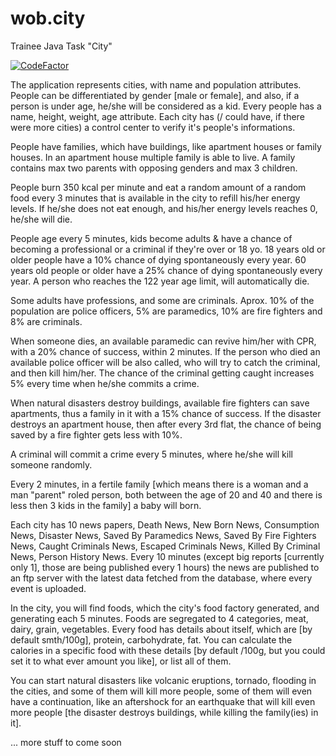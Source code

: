 # wob.city
Trainee Java Task "City"

[![CodeFactor](https://www.codefactor.io/repository/github/romeomihalovics/wob.city/badge)](https://www.codefactor.io/repository/github/romeomihalovics/wob.city)


The application represents cities, with name and population attributes. People can be differentiated by gender [male or female], and also, if a person is under age, he/she will be considered as a kid. Every people has a name, height, weight, age attribute. Each city has (/ could have, if there were more cities) a control center to verify it's people's informations. 

People have families, which have buildings, like apartment houses or family houses. In an apartment house multiple family is able to live. A family contains max two parents with opposing genders and max 3 children. 

People burn 350 kcal per minute and eat a random amount of a random food every 3 minutes that is available in the city to refill his/her energy levels. If he/she does not eat enough, and his/her energy levels reaches 0, he/she will die.

People age every 5 minutes, kids become adults & have a chance of becoming a professional or a criminal if they're over or 18 yo. 18 years old or older people have a 10% chance of dying spontaneously every year. 60 years old people or older have a 25% chance of dying spontaneously every year. A person who reaches the 122 year age limit, will automatically die.

Some adults have professions, and some are criminals. Aprox. 10% of the population are police officers, 5% are paramedics, 10% are fire fighters and 8% are criminals. 

When someone dies, an available paramedic can revive him/her with CPR, with a 20% chance of success, within 2 minutes. If the person who died an available police officer will be also called, who will try to catch the criminal, and then kill him/her. The chance of the criminal getting caught increases 5% every time when he/she commits a crime.

When natural disasters destroy buildings, available fire fighters can save apartments, thus a family in it with a 15% chance of success. If the disaster destroys an apartment house, then after every 3rd flat, the chance of being saved by a fire fighter gets less with 10%.

A criminal will commit a crime every 5 minutes, where he/she will kill someone randomly.

Every 2 minutes, in a fertile family [which means there is a woman and a man "parent" roled person, both between the age of 20 and 40 and there is less then 3 kids in the family] a baby will born.

Each city has 10 news papers, Death News, New Born News, Consumption News, Disaster News, Saved By Paramedics News, Saved By Fire Fighters News, Caught Criminals News, Escaped Criminals News, Killed By Criminal News, Person History News. Every 10 minutes (except big reports [currently only 1], those are being published every 1 hours) the news are published to an ftp server with the latest data fetched from the database, where every event is uploaded.

In the city, you will find foods, which the city's food factory generated, and generating each 5 minutes. Foods are segregated to 4 categories, meat, dairy, grain, vegetables. Every food has details about itself, which are [by default smth/100g], protein, carbohydrate, fat. You can calculate the calories in a specific food with these details [by default /100g, but you could set it to what ever amount you like], or list all of them.

You can start natural disasters like volcanic eruptions, tornado, flooding in the cities, and some of them will kill more people, some of them will even have a continuation, like an aftershock for an earthquake that will kill even more people [the disaster destroys buildings, while killing the family(ies) in it].

... more stuff to come soon
